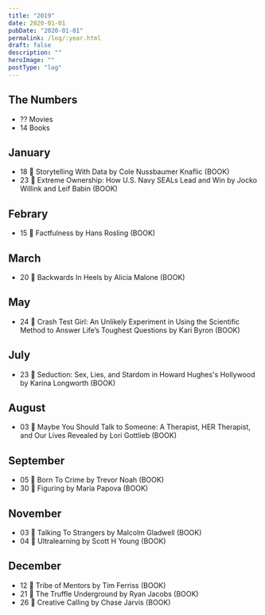 ```yaml
---
title: "2019"
date: 2020-01-01
pubDate: "2020-01-01"
permalink: /log/:year.html
draft: false
description: ""
heroImage: ""
postType: "log"
---
```


## The Numbers

- ?? Movies
- 14 Books

## January

- 18 📕 Storytelling With Data by Cole Nussbaumer Knaflic (BOOK)
- 23 📕 Extreme Ownership: How U.S. Navy SEALs Lead and Win by Jocko Willink and Leif Babin (BOOK)

## Febrary

- 15 📕 Factfulness by Hans Rosling (BOOK)

## March

- 20 📕 Backwards In Heels by Alicia Malone (BOOK)

## May

- 24 📕 Crash Test Girl: An Unlikely Experiment in Using the Scientific Method to Answer Life’s Toughest Questions by Kari Byron (BOOK)

## July

- 23 📕 Seduction: Sex, Lies, and Stardom in Howard Hughes's Hollywood by Karina Longworth (BOOK)

## August

- 03 📕 Maybe You Should Talk to Someone: A Therapist, HER Therapist, and Our Lives Revealed by Lori Gottlieb (BOOK)

## September

- 05 📕 Born To Crime by Trevor Noah (BOOK)
- 30 📕 Figuring by Maria Papova (BOOK)

## November

- 03 📕 Talking To Strangers by Malcolm Gladwell (BOOK)
- 04 📕 Ultralearning by Scott H Young (BOOK)

## December

- 12 📕 Tribe of Mentors by Tim Ferriss (BOOK)
- 21 📕 The Truffle Underground by Ryan Jacobs (BOOK)
- 26 📕 Creative Calling by Chase Jarvis (BOOK)
